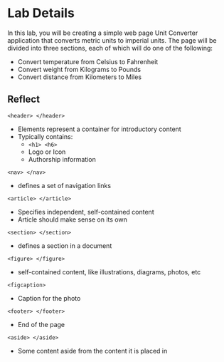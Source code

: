 # Lab Details
In this lab, you will be creating a simple web page Unit Converter application that converts metric units to imperial units. The page will be divided into three sections, each of which will do one of the following:

- Convert temperature from Celsius to Fahrenheit
- Convert weight from Kilograms to Pounds
- Convert distance from Kilometers to Miles


## Reflect
`<header> </header>` 
- Elements represent a container for introductory content
- Typically contains:
    - `<h1> <h6>`
    - Logo or Icon
    - Authorship information

`<nav> </nav>`
- defines a set of navigation links

`<article> </article>`
- Specifies independent, self-contained content
- Article should make sense on its own

`<section> </section>`
- defines a section in a document

`<figure> </figure>`
- self-contained content, like illustrations, diagrams, photos, etc

`<figcaption>`
- Caption for the photo

`<footer> </footer>`
- End of the page

`<aside> </aside>`
- Some content aside from the content it is placed in